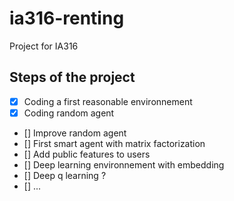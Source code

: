 # ia316-renting
Project for IA316

## Steps of the project

 - [x] Coding a first reasonable environnement
 - [x] Coding random agent
 - [] Improve random agent
 - [] First smart agent with matrix factorization
 - [] Add public features to users
 - [] Deep learning environnement with embedding
 - [] Deep q learning ?
 - [] ...
